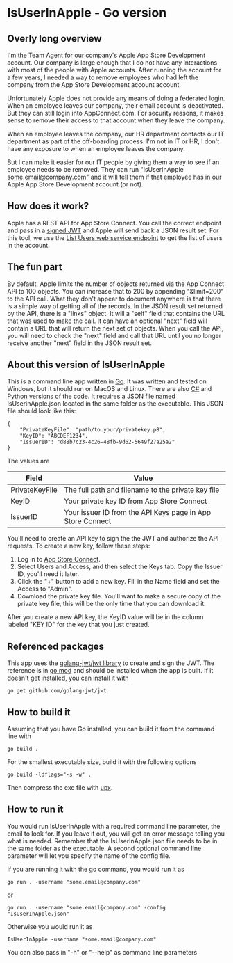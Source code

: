 # IsUserInApple - Go version
## Overly long overview
I'm the Team Agent for our company's Apple App Store Development account. Our company is large enough that I do not have any interactions with most of the people with Apple accounts. After running the account for a few years, I needed a way to remove employees who had left the company from the App Store Development account account.

Unfortunately Apple does not provide any means of doing a federated login. When an employee leaves our company, their email account is deactivated. But they can still login into AppConnect.com. For security reasons, it makes sense to remove their access to that account when they leave the company.

When an employee leaves the company, our HR department contacts our IT department as part of the off-boarding process. I'm not in IT or HR, I don't have any exposure to when an employee leaves the company.

But I can make it easier for our IT people by giving them a way to see if an employee needs to be removed.  They can run "IsUserInApple some.email@company.com" and it will tell them if that employee has in our Apple App Store Development account (or not).

## How does it work?
Apple has a REST API for App Store Connect. You call the correct endpoint and pass in a <a href="https://developer.apple.com/documentation/appstoreconnectapi/generating_tokens_for_api_requests" target="_blank">signed JWT</a> and Apple will send back a JSON result set. For this tool, we use the <a href="https://developer.apple.com/documentation/appstoreconnectapi/list_users" target="_blank">List Users web service endpoint</a> to get the list of users in the account.

## The fun part
By default, Apple limits the number of objects returned via the App Connect API to 100 objects. You can increase that to 200 by appending "&limit=200" to the API call. What they don't appear to document anywhere is that there is a simple way of getting all of the records. In the JSON result set returned by the API, there is a "links" object.  It will a "self" field that contains the URL that was used to make the call. It can have an optional "next" field will contain a URL that will return the next set of objects. When you call the API, you will need to check the "next" field and call that URL until you no longer receive another "next" field in the JSON result set.

## About this version of IsUserInApple
This is a command line app written in <a href="https://golang.org/" target="_blank">Go</a>. It was written and tested on Windows, but it should run on MacOS and Linux. There are also <a href="https://github.com/anotherlab/IsUserinApple-dotnet" target="_blank">C#</a> and <a href="https://github.com/anotherlab/IsUserInApple-python" target="_blank">Python</a> versions of the code. It requires a JSON file named IsUserinApple.json located in the same folder as the executable. This JSON file should look like this:

    {
        "PrivateKeyFile": "path/to.your/privatekey.p8",
        "KeyID": "ABCDEF1234",
        "IssuerID": "d88b7c23-4c26-48fb-9d62-5649f27a25a2"
    }

The values are

| Field          | Value                                    |
|----------------|------------------------------------------|
| PrivateKeyFile | The full path and filename to the private key file |
| KeyID | Your private key ID from App Store Connect |
| IssuerID | Your issuer ID from the API Keys page in App Store Connect |

You'll need to create an API key to sign the the JWT and authorize the API requests. To create a new key, follow these steps:

1. Log in to <a href="https://appstoreconnect.apple.com/" target="_blank">App Store Connect</a>.
2. Select Users and Access, and then select the Keys tab.  Copy the Issuer ID, you'll need it later.
3. Click the "+" button to add a new key. Fill in the Name field and set the Access to "Admin".
4. Download the private key file. You'll want to make a secure copy of the private key file, this will be the only time that you can download it.

After you create a new API key, the KeyID value will be in the column labeled "KEY ID" for the key that you just created.

## Referenced packages
This app uses the <a href="https://github.com/golang-jwt/jwt" target="_blank">golang-jwt/jwt library</a> to create and sign the JWT. The reference is in <a href="https://github.com/anotherlab/IsUserInApple-golang/blob/main/go.mod" target="_blank">go.mod</a> and should be installed when the app is built. If it doesn't get installed, you can install it with

`go get github.com/golang-jwt/jwt`

## How to build it
Assuming that you have Go installed, you can build it from the command line with

`go build .`

For the smallest executable size, build it with the following options

`go build -ldflags="-s -w" .`

Then compress the exe file with <a href="https://upx.github.io/" target="_blank">upx</a>.

## How to run it
You would run IsUserInApple with a required command line parameter, the email to look for. If you leave it out, you will get an error message telling you what is needed. Remember that the IsUserInApple.json file needs to be in the same folder as the executable. A second optional command line parameter will let you specify the name of the config file.

If you are running it with the go command, you would run it as

`go run . -username "some.email@company.com"`

or

`go run . -username "some.email@company.com" -config "IsUserInApple.json"`

Otherwise you would run it as

`IsUserInApple -username "some.email@company.com"`

You can also pass in "-h" or "--help" as command line parameters
